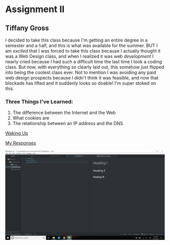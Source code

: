 # Assignment II
## Tiffany Gross

  I decided to take this class because I'm getting an entire degree in a semester and a half, and this is what was available for the summer.  BUT I am _excited_ that I was forced to take this class because I actually thought it was a Web Design class, and when I realized it was web *development* I nearly cried because I had such a difficult time the last time I took a coding class.  But now, with everything so clearly laid out, this somehow just flipped into being the coolest class ever.  Not to mention I was avoiding any paid web design prospects because I didn't think it was feasible, and now that blockade has lifted and it suddenly looks so doable! I'm super stoked on this.

### Three Things I've Learned:
1. The difference between the Internet and the Web
2. What cookies are
3. The relationship between an IP address and the DNS


[Waking Up](https://wakingup.com/)

[My Responses](./responses.txt)

![My Screenshot](./images/atom_screenshot.png)

